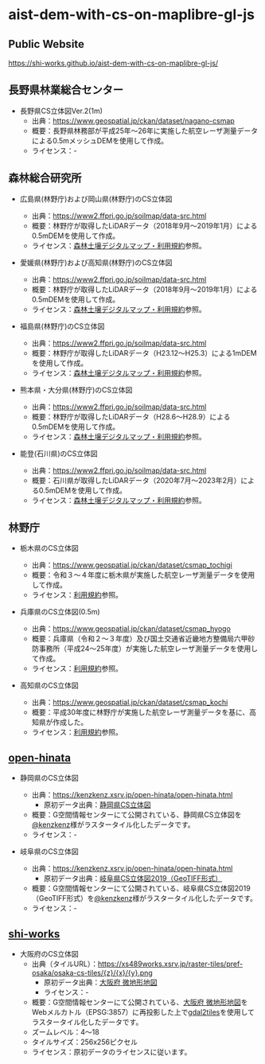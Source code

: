 # aist-dem-with-cs-on-maplibre-gl-js
## Public Website
https://shi-works.github.io/aist-dem-with-cs-on-maplibre-gl-js/

## 長野県林業総合センター
- 長野県CS立体図Ver.2(1m)
    - 出典：https://www.geospatial.jp/ckan/dataset/nagano-csmap
    - 概要：長野県林務部が平成25年～26年に実施した航空レーザ測量データによる0.5mメッシュDEMを使用して作成。
    - ライセンス：-

## 森林総合研究所
- 広島県(林野庁)および岡山県(林野庁)のCS立体図
    - 出典：https://www2.ffpri.go.jp/soilmap/data-src.html
    - 概要：林野庁が取得したLiDARデータ（2018年9月～2019年1月）による0.5mDEMを使用して作成。
    - ライセンス：[森林土壌デジタルマップ・利用規約](https://www2.ffpri.go.jp/soilmap/#)参照。

- 愛媛県(林野庁)および高知県(林野庁)のCS立体図
    - 出典：https://www2.ffpri.go.jp/soilmap/data-src.html
    - 概要：林野庁が取得したLiDARデータ（2018年9月～2019年1月）による0.5mDEMを使用して作成。
    - ライセンス：[森林土壌デジタルマップ・利用規約](https://www2.ffpri.go.jp/soilmap/#)参照。

- 福島県(林野庁)のCS立体図
    - 出典：https://www2.ffpri.go.jp/soilmap/data-src.html
    - 概要：林野庁が取得したLiDARデータ（H23.12～H25.3）による1mDEMを使用して作成。
    - ライセンス：[森林土壌デジタルマップ・利用規約](https://www2.ffpri.go.jp/soilmap/#)参照。
 
- 熊本県・大分県(林野庁)のCS立体図
    - 出典：https://www2.ffpri.go.jp/soilmap/data-src.html
    - 概要：林野庁が取得したLiDARデータ（H28.6～H28.9）による0.5mDEMを使用して作成。
    - ライセンス：[森林土壌デジタルマップ・利用規約](https://www2.ffpri.go.jp/soilmap/#)参照。

- 能登(石川県)のCS立体図
    - 出典：https://www2.ffpri.go.jp/soilmap/data-src.html
    - 概要：石川県が取得したLiDARデータ（2020年7月～2023年2月）による0.5mDEMを使用して作成。
    - ライセンス：[森林土壌デジタルマップ・利用規約](https://www2.ffpri.go.jp/soilmap/#)参照。

## 林野庁
- 栃木県のCS立体図
    - 出典：https://www.geospatial.jp/ckan/dataset/csmap_tochigi
    - 概要：令和３～４年度に栃木県が実施した航空レーザ測量データを使用して作成。
    - ライセンス：[利用規約](https://www.geospatial.jp/ckan/dataset/csmap_tochigi/resource/4dffe2ac-511f-49eb-87c4-29c936ed2cb7)参照。

- 兵庫県のCS立体図(0.5m)
    - 出典：https://www.geospatial.jp/ckan/dataset/csmap_hyogo
    - 概要：兵庫県（令和２～３年度）及び国土交通省近畿地方整備局六甲砂防事務所（平成24～25年度）が実施した航空レーザ測量データを使用して作成。
    - ライセンス：[利用規約](https://www.geospatial.jp/ckan/dataset/csmap_hyogo/resource/ab5fab0d-99a1-4638-9807-a09eb53e14b7)参照。

- 高知県のCS立体図
    - 出典：https://www.geospatial.jp/ckan/dataset/csmap_kochi
    - 概要：平成30年度に林野庁が実施した航空レーザ測量データを基に、高知県が作成した。
    - ライセンス：[利用規約](https://www.geospatial.jp/ckan/dataset/csmap_kochi/resource/86bbb203-3025-4c58-b130-b8fe692f9c09)参照。

## [open-hinata](https://kenzkenz.xsrv.jp/open-hinata/open-hinata.html)
- 静岡県のCS立体図
    - 出典：https://kenzkenz.xsrv.jp/open-hinata/open-hinata.html
      - 原初データ出典：[静岡県CS立体図](https://www.geospatial.jp/ckan/dataset/shizuokakencsmap2)
    - 概要：G空間情報センターにて公開されている、静岡県CS立体図を[@kenzkenz](https://twitter.com/kenzkenz)様がラスタータイル化したデータです。
    - ライセンス：-

- 岐阜県のCS立体図
    - 出典：https://kenzkenz.xsrv.jp/open-hinata/open-hinata.html
      - 原初データ出典：[岐阜県CS立体図2019（GeoTIFF形式）](https://www.geospatial.jp/ckan/dataset/cs-2019-geotiff)
    - 概要：G空間情報センターにて公開されている、岐阜県CS立体図2019（GeoTIFF形式）を[@kenzkenz](https://twitter.com/kenzkenz)様がラスタータイル化したデータです。
    - ライセンス：-

## [shi-works](https://twitter.com/shi__works)
- 大阪府のCS立体図
    - 出典（タイルURL）：https://xs489works.xsrv.jp/raster-tiles/pref-osaka/osaka-cs-tiles/{z}/{x}/{y}.png
      - 原初データ出典：[大阪府 微地形地図](https://www.geospatial.jp/ckan/dataset/cs)
      - ライセンス：-
    - 概要：G空間情報センターにて公開されている、[大阪府 微地形地図](https://www.geospatial.jp/ckan/dataset/cs)をWebメルカトル（EPSG:3857）に再投影した上で[gdal2tiles](https://gdal.org/programs/gdal2tiles.html)を使用してラスタータイル化したデータです。
    - ズームレベル：4～18
    - タイルサイズ：256x256ピクセル
    - ライセンス：原初データのライセンスに従います。

<!--
- 静岡県のCS立体図
    - 出典（タイルURL）：https://xs489works.xsrv.jp/raster-tiles/pref-shizuoka/shizuoka-cs-tiles/{z}/{x}/{y}.png
      - 原初データ出典：[VIRTUAL SHIZUOKA 静岡県CS立体図](https://www.geospatial.jp/ckan/dataset/shizuoka-2023-csmap)
      - 概要：令和元年度から令和3年度にかけて、静岡県が実施した航空レーザ測量成果を基に、地上画素寸法50センチの解像度で作成。
      - ライセンス：CC BY 4.0
    - 概要：G空間情報センターにて公開されている、[VIRTUAL SHIZUOKA 静岡県CS立体図](https://www.geospatial.jp/ckan/dataset/shizuoka-2023-csmap)をWebメルカトル（EPSG:3857）に再投影した上で[gdal2tiles](https://gdal.org/programs/gdal2tiles.html)を使用してラスタータイル化したデータです。
    - ズームレベル：4～18
    - タイルサイズ：256x256ピクセル
    - ライセンス：CC BY 4.0
-->


